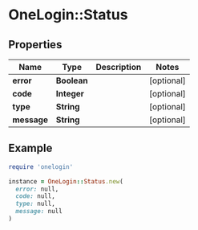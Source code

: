 # OneLogin::Status

## Properties

| Name | Type | Description | Notes |
| ---- | ---- | ----------- | ----- |
| **error** | **Boolean** |  | [optional] |
| **code** | **Integer** |  | [optional] |
| **type** | **String** |  | [optional] |
| **message** | **String** |  | [optional] |

## Example

```ruby
require 'onelogin'

instance = OneLogin::Status.new(
  error: null,
  code: null,
  type: null,
  message: null
)
```

